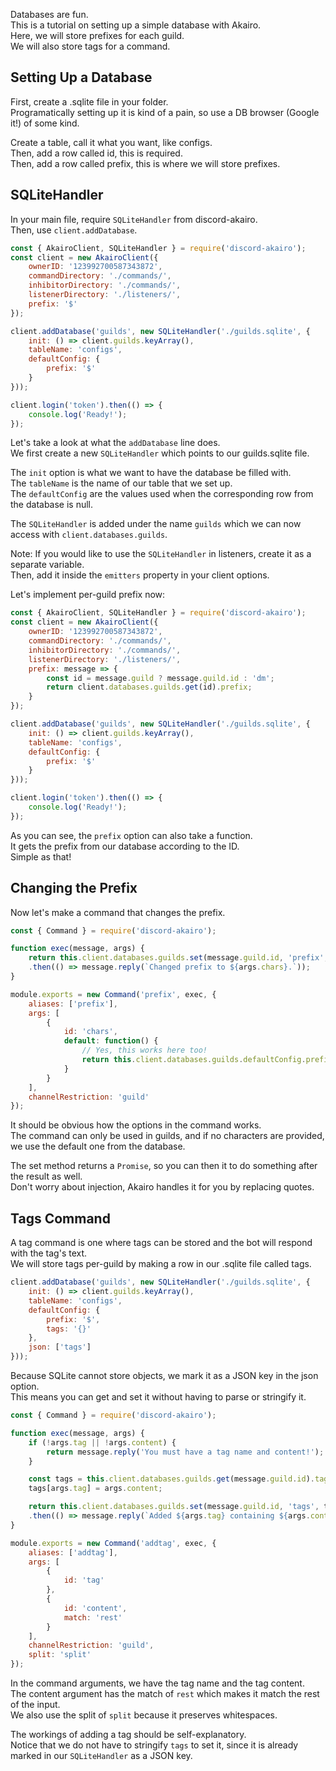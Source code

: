 Databases are fun.  
This is a tutorial on setting up a simple database with Akairo.  
Here, we will store prefixes for each guild.  
We will also store tags for a command.  

## Setting Up a Database

First, create a .sqlite file in your folder.  
Programatically setting up it is kind of a pain, so use a DB browser (Google it!) of some kind.  

Create a table, call it what you want, like configs.  
Then, add a row called id, this is required.  
Then, add a row called prefix, this is where we will store prefixes.  

## SQLiteHandler

In your main file, require `SQLiteHandler` from discord-akairo.  
Then, use `client.addDatabase`.  

```js
const { AkairoClient, SQLiteHandler } = require('discord-akairo');
const client = new AkairoClient({
    ownerID: '123992700587343872',
    commandDirectory: './commands/',
    inhibitorDirectory: './commands/',
    listenerDirectory: './listeners/',
    prefix: '$'
});

client.addDatabase('guilds', new SQLiteHandler('./guilds.sqlite', {
    init: () => client.guilds.keyArray(),
    tableName: 'configs',
    defaultConfig: {
        prefix: '$'
    }
}));

client.login('token').then(() => {
    console.log('Ready!');
});
```

Let's take a look at what the `addDatabase` line does.  
We first create a new `SQLiteHandler` which points to our guilds.sqlite file.  

The `init` option is what we want to have the database be filled with.  
The `tableName` is the name of our table that we set up.  
The `defaultConfig` are the values used when the corresponding row from the database is null.  

The `SQLiteHandler` is added under the name `guilds` which we can now access with `client.databases.guilds`.  

Note: If you would like to use the `SQLiteHandler` in listeners, create it as a separate variable.  
Then, add it inside the `emitters` property in your client options.  

Let's implement per-guild prefix now:  

```js
const { AkairoClient, SQLiteHandler } = require('discord-akairo');
const client = new AkairoClient({
    ownerID: '123992700587343872',
    commandDirectory: './commands/',
    inhibitorDirectory: './commands/',
    listenerDirectory: './listeners/',
    prefix: message => {
        const id = message.guild ? message.guild.id : 'dm';
        return client.databases.guilds.get(id).prefix;
    }
});

client.addDatabase('guilds', new SQLiteHandler('./guilds.sqlite', {
    init: () => client.guilds.keyArray(),
    tableName: 'configs',
    defaultConfig: {
        prefix: '$'
    }
}));

client.login('token').then(() => {
    console.log('Ready!');
});
```

As you can see, the `prefix` option can also take a function.  
It gets the prefix from our database according to the ID.  
Simple as that!  

## Changing the Prefix

Now let's make a command that changes the prefix.  

```js
const { Command } = require('discord-akairo');

function exec(message, args) {
    return this.client.databases.guilds.set(message.guild.id, 'prefix', args.chars)
    .then(() => message.reply(`Changed prefix to ${args.chars}.`));
}

module.exports = new Command('prefix', exec, {
    aliases: ['prefix'],
    args: [
        {
            id: 'chars',
            default: function() {
                // Yes, this works here too!
                return this.client.databases.guilds.defaultConfig.prefix;
            }
        }
    ],
    channelRestriction: 'guild'
});
```

It should be obvious how the options in the command works.  
The command can only be used in guilds, and if no characters are provided, we use the default one from the database.  

The set method returns a `Promise`, so you can then it to do something after the result as well.  
Don't worry about injection, Akairo handles it for you by replacing quotes.  

## Tags Command

A tag command is one where tags can be stored and the bot will respond with the tag's text.  
We will store tags per-guild by making a row in our .sqlite file called tags.  

```js
client.addDatabase('guilds', new SQLiteHandler('./guilds.sqlite', {
    init: () => client.guilds.keyArray(),
    tableName: 'configs',
    defaultConfig: {
        prefix: '$',
        tags: '{}'
    },
    json: ['tags']
}));
```

Because SQLite cannot store objects, we mark it as a JSON key in the json option.  
This means you can get and set it without having to parse or stringify it.  

```js
const { Command } = require('discord-akairo');

function exec(message, args) {
    if (!args.tag || !args.content) {
        return message.reply('You must have a tag name and content!');
    }

    const tags = this.client.databases.guilds.get(message.guild.id).tags;
    tags[args.tag] = args.content;

    return this.client.databases.guilds.set(message.guild.id, 'tags', tags)
    .then(() => message.reply(`Added ${args.tag} containing ${args.content}.`));
}

module.exports = new Command('addtag', exec, {
    aliases: ['addtag'],
    args: [
        {
            id: 'tag'
        },
        {
            id: 'content',
            match: 'rest'
        }
    ],
    channelRestriction: 'guild',
    split: 'split'
});
```

In the command arguments, we have the tag name and the tag content.  
The content argument has the match of `rest` which makes it match the rest of the input.  
We also use the split of `split` because it preserves whitespaces.  

The workings of adding a tag should be self-explanatory.  
Notice that we do not have to stringify `tags` to set it, since it is already marked in our `SQLiteHandler` as a JSON key.  
